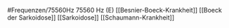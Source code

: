 #Frequenzen/75560Hz
75560 Hz (E)
[[Besnier-Boeck-Krankheit]]
[[Boeck der Sarkoidose]]
[[Sarkoidose]]
[[Schaumann-Krankheit]]